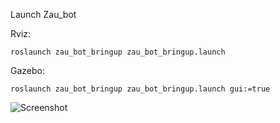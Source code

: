 Launch Zau_bot 

Rviz:

    roslaunch zau_bot_bringup zau_bot_bringup.launch

Gazebo:

    roslaunch zau_bot_bringup zau_bot_bringup.launch gui:=true

![Screenshot](https://github.com/JorgeFernandes-Git/zau_bot/blob/main/zau.png?raw=true)
